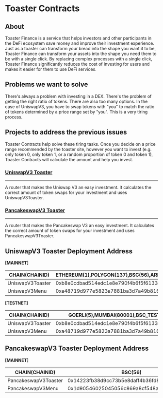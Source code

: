 # Toaster Contracts

## About

Toaster Finance is a service that helps investors and other participants in the DeFi ecosystem save money and improve their investment experience. Just as a toaster can transform your bread into the shape you want it to be, Toaster Finance can transform your assets into the shape you need them to be with a single click. By replacing complex processes with a single click, Toaster Finance significantly reduces the cost of investing for users and makes it easier for them to use DeFi services.

## Problems we want to solve

There's always a problem with investing in a DEX. There's the problem of getting the right ratio of tokens. There are also too many options. In the case of UniswapV3, you have to swap tokens with "you" to match the ratio of tokens determined by a price range set by "you". This is a very tiring process.

## Projects to address the previous issues

Toaster Contracts help solve these tiring tasks. Once you decide on a price range recommended by the toaster site, however you want to invest (e.g. only token 0, only token 1, or a random proportion of token 0 and token 1), Toaster Contracts will calculate the amount and help you invest.

### [UniswapV3 Toaster](https://github.com/toaster-finance/toaster-contracts/tree/main/projects/uniswap-v3)

---

A router that makes the Uniswap V3 an easy investment. It calculates the correct amount of token swaps for your investment and uses UniswapV3Toaster.

### [PancakeswapV3 Toaster](https://github.com/toaster-finance/toaster-contracts/tree/main/projects/pancakeswap-v3)

---

A router that makes the Pancakeswap V3 an easy investment. It calculates the correct amount of token swaps for your investment and uses PancakeswapV3Toaster.

## UniswapV3 Toaster Deployment Address

**[MAINNET]**

| CHAIN(CHAINID)   | ETHEREUM(1),POLYGON(137),BSC(56),ARBITRUM(42161),OPTIMISM(10) | BASE(8453)                                 |
| ---------------- | ------------------------------------------------------------- | ------------------------------------------ |
| UniswapV3Toaster | 0xb8e0cdbad514edc1e8e790f4b6f5f613361802a7                    | 0x1d90546025045056c869a8cf548a38b69082e27a |
| UniswapV3Menu    | 0xa48719d977e5823a7881ba3d7a49b81673adaebb                    | 0xa48719d977e5823a7881ba3d7a49b81673adaebb |

**[TESTNET]**

| CHAIN(CHAINID)   | GOERLI(5),MUMBAI(80001),BSC_TEST(97)       |
| ---------------- | ------------------------------------------ |
| UniswapV3Toaster | 0xb8e0cdbad514edc1e8e790f4b6f5f613361802a7 |
| UniswapV3Menu    | 0xa48719d977e5823a7881ba3d7a49b81673adaebb |

## PancakeswapV3 Toaster Deployment Address

**[MAINNET]**

| CHAIN(CHAINID)       | BSC(56)                                    | BASE(8453)                                 |
| -------------------- | ------------------------------------------ | ------------------------------------------ |
| PancakeswapV3Toaster | 0x14223fb38d9cc73b5e8daff4b36fd8b1c3ff3658 | 0x1d90546025045056c869a8cf548a38b69082e27a |
| PancakeswapV3Menu    | 0x1d90546025045056c869a8cf548a38b69082e27a | 0xa48719d977e5823a7881ba3d7a49b81673adaebb |
